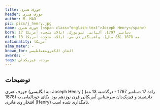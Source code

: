 ```yaml
---
title: جوزف هنری
header: جوزف هنری
author: M. MAD
pic: pics/j_henry.jpg
name: جوزف هنری (<span class="english-text">Joseph Henry</span>)
born: 17 دسامبر 1797، آلبانی، نیویورک، ایالات متحده آمریکا
died: 13 مه 1878 (86 سال)، واشینگتن دی سی، ایالات متحده آمریکا
nationality: آمریکا
alma_mater: -
known_for: القای الکترومغناطیسی
awards: -
tags: مرده، فیزیکدان
---
```


<h2 class="fa-IR-explanation-header">توضیحات</h2>
<p>
جوزف هنری (به انگلیسی:
<span class="english-text">Joseph Henry</span>
) (زاده 17 دسامبر 1797 - درگذشته 13 مه 1878) دانشمند و فیزیک‌دان سرشناس
آمریکایی قرن نوزدهم بود. یکای خودالقایی به افتخار وی هانری (Henry) نامگذاری
شده است.
</p>
